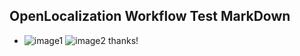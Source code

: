 ## OpenLocalization Workflow Test MarkDown
* ![image1](.\809216c0-2719-4877-bed1-d08ae2e42412.PNG)   ![image2](.\1fa6d05b-3745-48fd-ba4a-e893e7a07197.png) 
thanks!